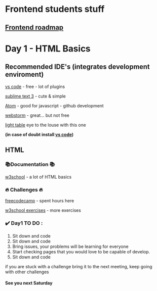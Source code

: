 # Frontend students stuff

## [Frontend roadmap]

# Day 1 - HTML Basics 

## Recommended IDE's (integrates development enviroment)

[vs code] - free - lot of plugins

[sublime text 3] - cute & simple

[Atom] - good for javascript - github development

[webstorm] - great... but not free

[light table] eye to the louse with this one

**(in case of doubt install [vs code])**

## HTML

### 📚Documentation 📚
[w3school] - a lot of HTML basics

### 🔥 Challenges 🔥
[freecodecamp] - spent hours here

[w3school exercises] - more exercises

### ✔️ Day1 TO DO :
1. Sit down and code
2. Sit down and code
3. Bring issues, your problems will be learning for everyone
4. Start checking pages that you would love to be capable of develop.
5. Sit down and code

if you are stuck with a challenge bring it to the next meeting, keep going with other challenges

#### See you next Saturday

[freecodecamp]: <https://github.com/joemccann/dillinger>
[Frontend Roadmap]: <https://roadmap.sh/frontend>
[w3school]: <https://www.w3schools.com/html/default.asp>
[w3school exercises]: <https://www.w3schools.com/html/html_exercises.asp>
[vs code]: https://code.visualstudio.com/
[sublime text 3]: <https://www.sublimetext.com/>
[light table]: <http://lighttable.com/>
[Atom]: <https://atom.io/>
[webstorm]: <https://www.jetbrains.com/webstorm/>